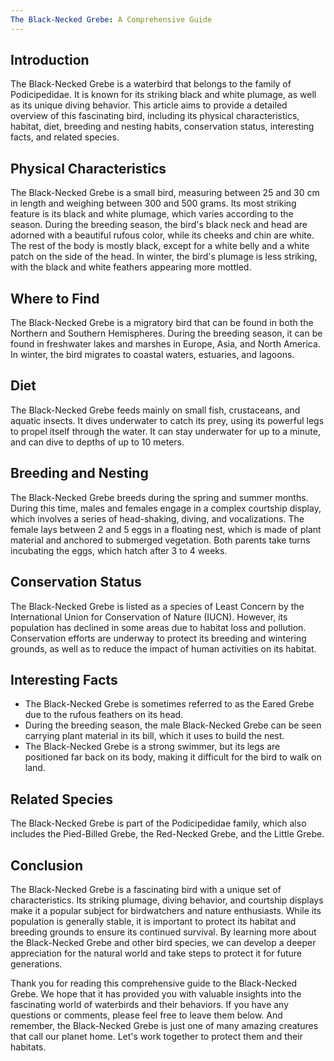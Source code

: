 ```yaml
---
The Black-Necked Grebe: A Comprehensive Guide
---
```


## Introduction

The Black-Necked Grebe is a waterbird that belongs to the family of Podicipedidae. It is known for its striking black and white plumage, as well as its unique diving behavior. This article aims to provide a detailed overview of this fascinating bird, including its physical characteristics, habitat, diet, breeding and nesting habits, conservation status, interesting facts, and related species.

## Physical Characteristics

The Black-Necked Grebe is a small bird, measuring between 25 and 30 cm in length and weighing between 300 and 500 grams. Its most striking feature is its black and white plumage, which varies according to the season. During the breeding season, the bird's black neck and head are adorned with a beautiful rufous color, while its cheeks and chin are white. The rest of the body is mostly black, except for a white belly and a white patch on the side of the head. In winter, the bird's plumage is less striking, with the black and white feathers appearing more mottled.

## Where to Find

The Black-Necked Grebe is a migratory bird that can be found in both the Northern and Southern Hemispheres. During the breeding season, it can be found in freshwater lakes and marshes in Europe, Asia, and North America. In winter, the bird migrates to coastal waters, estuaries, and lagoons.

## Diet

The Black-Necked Grebe feeds mainly on small fish, crustaceans, and aquatic insects. It dives underwater to catch its prey, using its powerful legs to propel itself through the water. It can stay underwater for up to a minute, and can dive to depths of up to 10 meters.

## Breeding and Nesting

The Black-Necked Grebe breeds during the spring and summer months. During this time, males and females engage in a complex courtship display, which involves a series of head-shaking, diving, and vocalizations. The female lays between 2 and 5 eggs in a floating nest, which is made of plant material and anchored to submerged vegetation. Both parents take turns incubating the eggs, which hatch after 3 to 4 weeks.

## Conservation Status

The Black-Necked Grebe is listed as a species of Least Concern by the International Union for Conservation of Nature (IUCN). However, its population has declined in some areas due to habitat loss and pollution. Conservation efforts are underway to protect its breeding and wintering grounds, as well as to reduce the impact of human activities on its habitat.

## Interesting Facts

-   The Black-Necked Grebe is sometimes referred to as the Eared Grebe due to the rufous feathers on its head.
-   During the breeding season, the male Black-Necked Grebe can be seen carrying plant material in its bill, which it uses to build the nest.
-   The Black-Necked Grebe is a strong swimmer, but its legs are positioned far back on its body, making it difficult for the bird to walk on land.

## Related Species

The Black-Necked Grebe is part of the Podicipedidae family, which also includes the Pied-Billed Grebe, the Red-Necked Grebe, and the Little Grebe.

## Conclusion

The Black-Necked Grebe is a fascinating bird with a unique set of characteristics. Its striking plumage, diving behavior, and courtship displays make it a popular subject for birdwatchers and nature enthusiasts. While its population is generally stable, it is important to protect its habitat and breeding grounds to ensure its continued survival. By learning more about the Black-Necked Grebe and other bird species, we can develop a deeper appreciation for the natural world and take steps to protect it for future generations.

Thank you for reading this comprehensive guide to the Black-Necked Grebe. We hope that it has provided you with valuable insights into the fascinating world of waterbirds and their behaviors. If you have any questions or comments, please feel free to leave them below. And remember, the Black-Necked Grebe is just one of many amazing creatures that call our planet home. Let's work together to protect them and their habitats.
